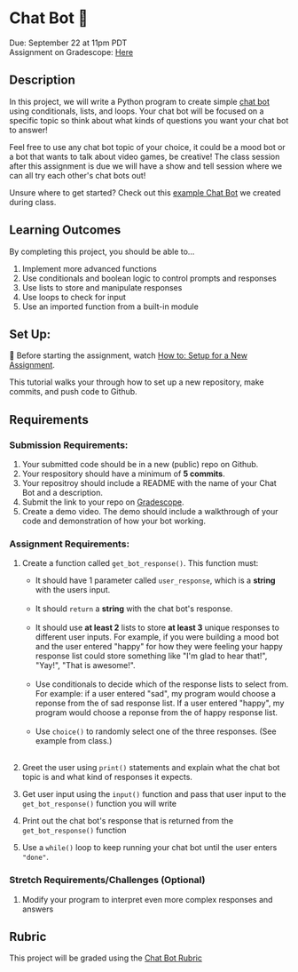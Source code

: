 # Chat Bot 💬

Due: September 22 at 11pm PDT <br/>
Assignment on Gradescope: [Here](https://www.gradescope.com/courses/154615/assignments/668306)


## Description
In this project, we will write a Python program to create simple [chat bot](https://www.cleverbot.com/) using conditionals, lists, and loops. Your chat bot will be focused on a specific topic so think about what kinds of questions you want your chat bot to answer!

Feel free to use any chat bot topic of your choice, it could be a mood bot or a bot that wants to talk about video games, be creative! The class session after this assignment is due we will have a show and tell session where we can all try each other's chat bots out!

Unsure where to get started? Check out this [example Chat Bot](https://repl.it/@MakeSchool/firstchatbot?lite=true#main.py) we created during class.

## Learning Outcomes
By completing this project, you should be able to…

1. Implement more advanced functions
1. Use conditionals and boolean logic to control prompts and responses
1. Use lists to store and manipulate responses
1. Use loops to check for input
1. Use an imported function from a built-in module

## Set Up:
🚨  Before starting the assignment, watch [How to: Setup for a New Assignment](https://youtu.be/MCbDO8IpqZM). 

This tutorial walks your through how to set up a new repository, make commits, and push code to Github.


## Requirements

### Submission Requirements:
1. Your submitted code should be in a new (public) repo on Github.
1. Your respository should have a minimum of **5 commits**. 
1. Your repositroy should include a README with the name of your Chat Bot and a description.
1. Submit the link to your repo on [Gradescope](https://www.gradescope.com/courses/154615/assignments/668306).
1. Create a demo video. The demo should include a walkthrough of your code and demonstration of how your bot working.

### Assignment Requirements:

1. Create a function called `get_bot_response()`. This function must: <br/>
   * It should have 1 parameter called `user_response`, which is a **string** with the users input. <br /><br />
   * It should `return` a **string** with the chat bot's response. <br /><br />
   * It should use **at least 2** lists to store **at least 3** unique responses to different user inputs. For example, if you were building a mood bot and the user entered "happy" for how they were feeling your happy response list could store something like "I'm glad to hear that!", "Yay!", "That is awesome!". <br/><br />
   *  Use conditionals to decide which of the response lists to select from. For example: if a user entered "sad", my program would choose a  reponse from the of sad response list. If a user entered "happy", my program would choose a reponse from the of happy response list. <br /><br />
   *  Use `choice()` to randomly select one of the three responses. (See example from class.) <br /><br />

1. Greet the user using `print()` statements and explain what the chat bot topic is and what kind of responses it expects.

1. Get user input using the `input()` function and pass that user input to the `get_bot_response()` function you will write

1. Print out the chat bot's response that is returned from the `get_bot_response()` function

1. Use a `while()` loop to keep running your chat bot until the user enters `"done"`.


### Stretch Requirements/Challenges (Optional)
1. Modify your program to interpret even more complex responses and answers

## Rubric
This project will be graded using the [Chat Bot Rubric](https://docs.google.com/document/d/1RFZo2KHTOTVk-uL0LL93MUgSey-wPQjTvSRsxPyTivw/copy)
